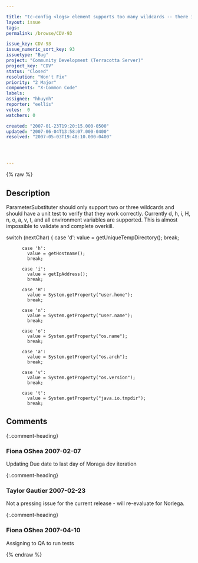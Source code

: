 ```yaml
---

title: "tc-config <logs> element supports too many wildcards -- there is no unit test for these wildcards nor is it even possible to tests all scenarios"
layout: issue
tags: 
permalink: /browse/CDV-93

issue_key: CDV-93
issue_numeric_sort_key: 93
issuetype: "Bug"
project: "Community Development (Terracotta Server)"
project_key: "CDV"
status: "Closed"
resolution: "Won't Fix"
priority: "2 Major"
components: "X-Common Code"
labels: 
assignee: "hhuynh"
reporter: "eellis"
votes:  0
watchers: 0

created: "2007-01-23T19:20:15.000-0500"
updated: "2007-06-04T13:58:07.000-0400"
resolved: "2007-05-03T19:48:10.000-0400"




---
```


{% raw %}

## Description

<div markdown="1" class="description">

ParameterSubstituter should only support two or three wildcards and should have a unit test to verify that they work correctly. Currently d, h, i, H, n, o, a, v, t, and all environment variables are supported. This is almost impossible to validate and complete overkill.


switch (nextChar) \{
          case 'd':
            value = getUniqueTempDirectory();
            break;

          case 'h':
            value = getHostname();
            break;

          case 'i':
            value = getIpAddress();
            break;

          case 'H':
            value = System.getProperty("user.home");
            break;

          case 'n':
            value = System.getProperty("user.name");
            break;

          case 'o':
            value = System.getProperty("os.name");
            break;

          case 'a':
            value = System.getProperty("os.arch");
            break;

          case 'v':
            value = System.getProperty("os.version");
            break;

          case 't':
            value = System.getProperty("java.io.tmpdir");
            break;

</div>

## Comments


{:.comment-heading}
### **Fiona OShea** <span class="date">2007-02-07</span>

<div markdown="1" class="comment">

Updating Due date to last day of Moraga dev iteration

</div>


{:.comment-heading}
### **Taylor Gautier** <span class="date">2007-02-23</span>

<div markdown="1" class="comment">

Not a pressing issue for the current release - will re-evaluate for Noriega.

</div>


{:.comment-heading}
### **Fiona OShea** <span class="date">2007-04-10</span>

<div markdown="1" class="comment">

Assigning to QA to run tests

</div>



{% endraw %}
